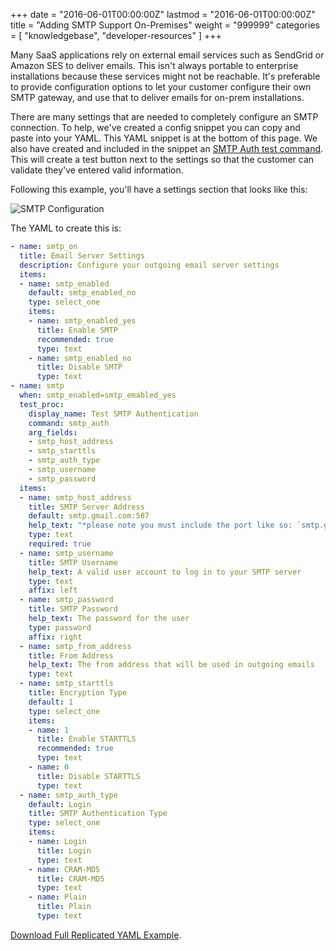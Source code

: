 +++
date = "2016-06-01T00:00:00Z"
lastmod = "2016-06-01T00:00:00Z"
title = "Adding SMTP Support On-Premises"
weight = "999999"
categories = [ "knowledgebase", "developer-resources" ]
+++

Many SaaS applications rely on external email services such as SendGrid or Amazon SES to deliver 
emails. This isn't always portable to enterprise installations because these services might not 
be reachable. It's preferable to provide configuration options to let your customer configure 
their own SMTP gateway, and use that to deliver emails for on-prem installations.

There are many settings that are needed to completely configure an SMTP connection. To help, 
we've created a config snippet you can copy and paste into your YAML. This YAML snippet is at 
the bottom of this page. We also have created and included in the snippet an 
[SMTP Auth test command](/packaging-an-application/test-procs/#smtp-auth). 
This will create a test button next to the settings so that the customer can validate they've 
entered valid information.

Following this example, you'll have a settings section that looks like this:

![SMTP Configuration](/static/smtp.png)

The YAML to create this is:

```yml
- name: smtp_on
  title: Email Server Settings
  description: Configure your outgoing email server settings
  items:
  - name: smtp_enabled
    default: smtp_enabled_no
    type: select_one
    items:
    - name: smtp_enabled_yes
      title: Enable SMTP
      recommended: true
      type: text
    - name: smtp_enabled_no
      title: Disable SMTP
      type: text
- name: smtp
  when: smtp_enabled=smtp_emabled_yes
  test_proc:
    display_name: Test SMTP Authentication
    command: smtp_auth
    arg_fields:
    - smtp_host_address
    - smtp_starttls
    - smtp_auth_type
    - smtp_username
    - smtp_password
  items:
  - name: smtp_host_address
    title: SMTP Server Address
    default: smtp.gmail.com:587
    help_text: "*please note you must include the port like so: `smtp.gmail.com:587`*"
    type: text
    required: true
  - name: smtp_username
    title: SMTP Username
    help_text: A valid user account to log in to your SMTP server
    type: text
    affix: left
  - name: smtp_password
    title: SMTP Password
    help_text: The password for the user
    type: password
    affix: right
  - name: smtp_from_address
    title: From Address
    help_text: The from address that will be used in outgoing emails
    type: text
  - name: smtp_starttls
    title: Encryption Type
    default: 1
    type: select_one
    items:
    - name: 1
      title: Enable STARTTLS
      recommended: true
      type: text
    - name: 0
      title: Disable STARTTLS
      type: text
  - name: smtp_auth_type
    default: Login
    title: SMTP Authentication Type
    type: select_one
    items:
    - name: Login
      title: Login
      type: text
    - name: CRAM-MD5
      title: CRAM-MD5
      type: text
    - name: Plain
      title: Plain
      type: text
```

[Download Full Replicated YAML Example](https://github.com/replicatedhq/repl-yaml-samples/blob/master/apps/smtp_w_test_proc.yml).
